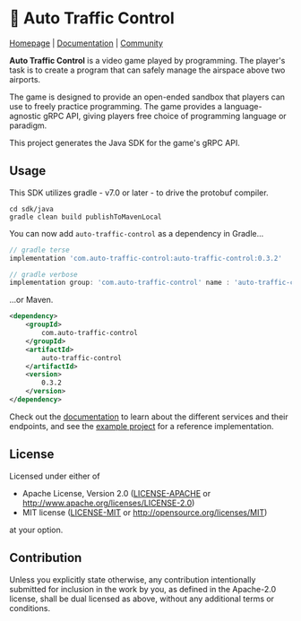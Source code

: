 # 🛬 Auto Traffic Control

[Homepage](https://auto-traffic-control.com) |
[Documentation](https://auto-traffic-control.com/docs) |
[Community](https://github.com/jdno/auto-traffic-control/discussions)

**Auto Traffic Control** is a video game played by programming. The player's
task is to create a program that can safely manage the airspace above two
airports.

The game is designed to provide an open-ended sandbox that players can use to
freely practice programming. The game provides a language-agnostic gRPC API,
giving players free choice of programming language or paradigm.

This project generates the Java SDK for the game's gRPC API.

## Usage

This SDK utilizes gradle - v7.0 or later - to drive the protobuf compiler.

```shell
cd sdk/java
gradle clean build publishToMavenLocal
```

You can now add `auto-traffic-control` as a dependency in Gradle...

<!-- markdownlint-disable line-length -->

```groovy
// gradle terse
implementation 'com.auto-traffic-control:auto-traffic-control:0.3.2'

// gradle verbose
implementation group: 'com.auto-traffic-control' name : 'auto-traffic-control' version: '0.3.2'
```

<!-- markdownlint-enable line-length -->

...or Maven.

```xml
<dependency>
    <groupId>
        com.auto-traffic-control
    </groupId>
    <artifactId>
        auto-traffic-control
    </artifactId>
    <version>
        0.3.2
    </version>
</dependency>
```

Check out the [documentation](https://auto-traffic-control.com) to learn about
the different services and their endpoints, and see the
[example project](../../examples/java/src/main/java/com/example) for a reference
implementation.

## License

Licensed under either of

- Apache License, Version 2.0 ([LICENSE-APACHE](LICENSE-APACHE)
  or <http://www.apache.org/licenses/LICENSE-2.0>)
- MIT license ([LICENSE-MIT](LICENSE-MIT)
  or <http://opensource.org/licenses/MIT>)

at your option.

## Contribution

Unless you explicitly state otherwise, any contribution intentionally submitted
for inclusion in the work by you, as defined in the Apache-2.0 license, shall be
dual licensed as above, without any additional terms or conditions.
